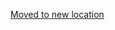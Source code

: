 [Moved to new location](https://github.com/DataTalksClub/machine-learning-zoomcamp/blob/master/asking-questions.md)
